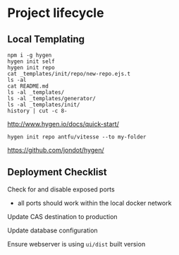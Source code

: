 # Project lifecycle

## Local Templating

```
npm i -g hygen
hygen init self
hygen init repo
cat _templates/init/repo/new-repo.ejs.t 
ls -al
cat README.md 
ls -al _templates/
ls -al _templates/generator/
ls -al _templates/init/
history | cut -c 8-
```

http://www.hygen.io/docs/quick-start/

```
hygen init repo antfu/vitesse --to my-folder
```

https://github.com/jondot/hygen/

## Deployment Checklist

Check for and disable exposed ports
  - all ports should work within the local docker network

Update CAS destination to production

Update database configuration

Ensure webserver is using `ui/dist` built version